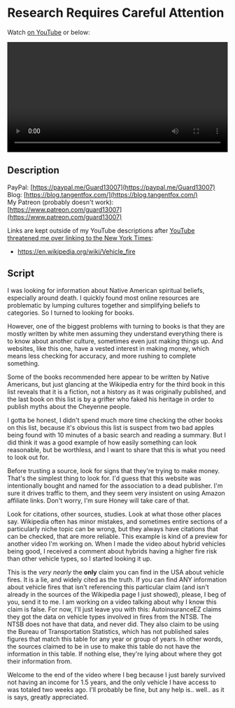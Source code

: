 # Research Requires Careful Attention

Watch [on YouTube](https://www.youtube.com/watch?v=UwFBi11jf64) or below:

<p><video controls style="width:100%;">
  <source src="../videos/research-requires-careful-attention.mp4" type="video/mp4">
</video></p>

## Description

PayPal: [https://paypal.me/Guard13007](https://paypal.me/Guard13007)  
Blog: [https://blog.tangentfox.com/](https://blog.tangentfox.com/)  
My Patreon (probably doesn't work): [https://www.patreon.com/guard13007](https://www.patreon.com/guard13007)

Links are kept outside of my YouTube descriptions after [YouTube threatened me over linking to the New York Times](../YouTube-threat.md):  
- https://en.wikipedia.org/wiki/Vehicle_fire

## Script

I was looking for information about Native American spiritual beliefs, especially around death. I quickly found most online resources are problematic by lumping cultures together and simplifying beliefs to categories. So I turned to looking for books.

However, one of the biggest problems with turning to books is that they are mostly written by white men assuming they understand everything there is to know about another culture, sometimes even just making things up. And websites, like this one, have a vested interest in making money, which means less checking for accuracy, and more rushing to complete something.

Some of the books recommended here appear to be written by Native Americans, but just glancing at the Wikipedia entry for the third book in this list reveals that it is a fiction, not a history as it was originally published, and the last book on this list is by a grifter who faked his heritage in order to publish myths about the Cheyenne people.

I gotta be honest, I didn't spend much more time checking the other books on this list, because it's obvious this list is suspect from two bad apples being found with 10 minutes of a basic search and reading a summary. But I did think it was a good example of how easily something can look reasonable, but be worthless, and I want to share that this is what you need to look out for.

Before trusting a source, look for signs that they're trying to make money. That's the simplest thing to look for. I'd guess that this website was intentionally bought and named for the association to a dead publisher. I'm sure it drives traffic to them, and they seem very insistent on using Amazon affiliate links. Don't worry, I'm sure Honey will take care of that.

Look for citations, other sources, studies. Look at what those other places say. Wikipedia often has minor mistakes, and sometimes entire sections of a particularly niche topic can be wrong, but they always have citations that can be checked, that are more reliable. This example is kind of a preview for another video I'm working on. When I made the video about hybrid vehicles being good, I received a comment about hybrids having a higher fire risk than other vehicle types, so I started looking it up.

This is the *very nearly* the **only** claim you can find in the USA about vehicle fires. It is a lie, and widely cited as the truth. If you can find ANY information about vehicle fires that isn't referencing this particular claim (and isn't already in the sources of the Wikipedia page I just showed), please, I beg of you, send it to me. I am working on a video talking about why I know this claim is false. For now, I'll just leave you with this: AutoinsuranceEZ claims they got the data on vehicle types involved in fires from the NTSB. The NTSB does not have that data, and never did. They also claim to be using the Bureau of Transportation Statistics, which has not published sales figures that match this table for any year or group of years. In other words, the sources claimed to be in use to make this table do not have the information in this table. If nothing else, they're lying about where they got their information from.

Welcome to the end of the video where I beg because I just barely survived not having an income for 1.5 years, and the only vehicle I have access to was totaled two weeks ago. I'll probably be fine, but any help is.. well.. as it is says, greatly appreciated.
